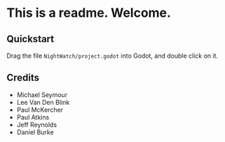 # This is a readme. Welcome.

## Quickstart

Drag the file `NightWatch/project.godot` into Godot, and double click on it.


## Credits

* Michael Seymour
* Lee Van Den Blink
* Paul McKercher
* Paul Atkins
* Jeff Reynolds
* Daniel Burke
